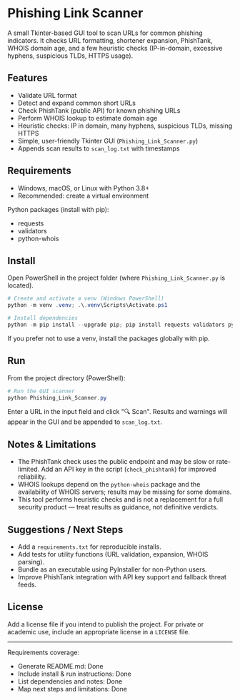 # Phishing Link Scanner

A small Tkinter-based GUI tool to scan URLs for common phishing indicators. It checks URL formatting, shortener expansion, PhishTank, WHOIS domain age, and a few heuristic checks (IP-in-domain, excessive hyphens, suspicious TLDs, HTTPS usage).

## Features

- Validate URL format
- Detect and expand common short URLs
- Check PhishTank (public API) for known phishing URLs
- Perform WHOIS lookup to estimate domain age
- Heuristic checks: IP in domain, many hyphens, suspicious TLDs, missing HTTPS
- Simple, user-friendly Tkinter GUI (`Phishing_Link_Scanner.py`)
- Appends scan results to `scan_log.txt` with timestamps

## Requirements

- Windows, macOS, or Linux with Python 3.8+
- Recommended: create a virtual environment

Python packages (install with pip):
- requests
- validators
- python-whois

## Install

Open PowerShell in the project folder (where `Phishing_Link_Scanner.py` is located).

```powershell
# Create and activate a venv (Windows PowerShell)
python -m venv .venv; .\.venv\Scripts\Activate.ps1

# Install dependencies
python -m pip install --upgrade pip; pip install requests validators python-whois
```

If you prefer not to use a venv, install the packages globally with pip.

## Run

From the project directory (PowerShell):

```powershell
# Run the GUI scanner
python Phishing_Link_Scanner.py
```

Enter a URL in the input field and click "🔍 Scan". Results and warnings will appear in the GUI and be appended to `scan_log.txt`.

## Notes & Limitations

- The PhishTank check uses the public endpoint and may be slow or rate-limited. Add an API key in the script (`check_phishtank`) for improved reliability.
- WHOIS lookups depend on the `python-whois` package and the availability of WHOIS servers; results may be missing for some domains.
- This tool performs heuristic checks and is not a replacement for a full security product — treat results as guidance, not definitive verdicts.

## Suggestions / Next Steps

- Add a `requirements.txt` for reproducible installs.
- Add tests for utility functions (URL validation, expansion, WHOIS parsing).
- Bundle as an executable using PyInstaller for non-Python users.
- Improve PhishTank integration with API key support and fallback threat feeds.

## License

Add a license file if you intend to publish the project. For private or academic use, include an appropriate license in a `LICENSE` file.

---

Requirements coverage:
- Generate README.md: Done
- Include install & run instructions: Done
- List dependencies and notes: Done
- Map next steps and limitations: Done

